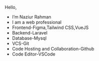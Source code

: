 Hello,
- I’m Naziur Rahman
- I am a web professional
- Frontend-Figma,Tailwind CSS,VueJS
- Backend-Laravel
- Database-Mysql
- VCS-Git
- Code Hosting and Collaboration-Github
- Code Editor-VSCode
